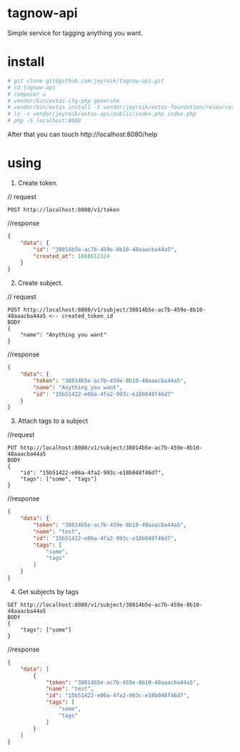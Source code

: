 # tagnow-api

Simple service for tagging anything you want.

# install

```bash
# git clone git@github.com:jeyroik/tagnow-api.git
# cd tagnow-api
# composer u
# vendor/bin/extas-cfg-php generate
# vendor/bin/extas install -t vendor/jeyroik/extas-foundation/resources -s resources
# ln -s vendor/jeyroik/extas-api/public/index.php index.php
# php -S localhost:8080
```

After that you can touch http://localhost:8080/help

# using

1. Create token.

// request
```
POST http://localhost:8080/v1/token
```

//response
```json
{
	"data": {
		"id": "38014b5e-ac7b-459e-8b10-48aaacba44a5",
		"created_at": 1668612324
	}
}
```

2. Create subject.
   
// request
```
POST http://localhost:8080/v1/subject/38014b5e-ac7b-459e-8b10-48aaacba44a5 <-- created_token_id
BODY
{
    "name": "Anything you want"
}
```

//response
```json
{
	"data": {
		"token": "38014b5e-ac7b-459e-8b10-48aaacba44a5",
		"name": "Anything you want",
		"id": "15b51422-e06a-4fa2-993c-e18b048f46d7"
	}
}
```

3. Attach tags to a subject

//request
```
PUT http://localhost:8080/v1/subject/38014b5e-ac7b-459e-8b10-48aaacba44a5
BODY
{
    "id": "15b51422-e06a-4fa2-993c-e18b048f46d7",
    "tags": ["some", "tags"]
}
```

//response
```json
{
	"data": {
		"token": "38014b5e-ac7b-459e-8b10-48aaacba44a5",
		"name": "test",
		"id": "15b51422-e06a-4fa2-993c-e18b048f46d7",
		"tags": [
			"some",
			"tags"
		]
	}
}
```

4. Get subjects by tags

```
GET http://localhost:8080/v1/subject/38014b5e-ac7b-459e-8b10-48aaacba44a5
BODY
{
    "tags": ["some"]
}
```

//response
```json
{
	"data": [
		{
			"token": "38014b5e-ac7b-459e-8b10-48aaacba44a5",
			"name": "test",
			"id": "15b51422-e06a-4fa2-993c-e18b048f46d7",
			"tags": [
				"some",
			    "tags"
			]
		}
	]
}
```